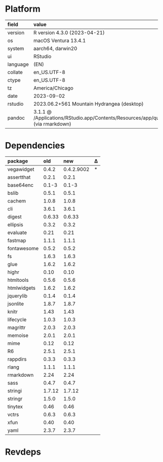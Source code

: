 # Platform

|field    |value                                                                                      |
|:--------|:------------------------------------------------------------------------------------------|
|version  |R version 4.3.0 (2023-04-21)                                                               |
|os       |macOS Ventura 13.4.1                                                                       |
|system   |aarch64, darwin20                                                                          |
|ui       |RStudio                                                                                    |
|language |(EN)                                                                                       |
|collate  |en_US.UTF-8                                                                                |
|ctype    |en_US.UTF-8                                                                                |
|tz       |America/Chicago                                                                            |
|date     |2023-09-02                                                                                 |
|rstudio  |2023.06.2+561 Mountain Hydrangea (desktop)                                                 |
|pandoc   |3.1.1 @ /Applications/RStudio.app/Contents/Resources/app/quarto/bin/tools/ (via rmarkdown) |

# Dependencies

|package     |old    |new        |Δ  |
|:-----------|:------|:----------|:--|
|vegawidget  |0.4.2  |0.4.2.9002 |*  |
|assertthat  |0.2.1  |0.2.1      |   |
|base64enc   |0.1-3  |0.1-3      |   |
|bslib       |0.5.1  |0.5.1      |   |
|cachem      |1.0.8  |1.0.8      |   |
|cli         |3.6.1  |3.6.1      |   |
|digest      |0.6.33 |0.6.33     |   |
|ellipsis    |0.3.2  |0.3.2      |   |
|evaluate    |0.21   |0.21       |   |
|fastmap     |1.1.1  |1.1.1      |   |
|fontawesome |0.5.2  |0.5.2      |   |
|fs          |1.6.3  |1.6.3      |   |
|glue        |1.6.2  |1.6.2      |   |
|highr       |0.10   |0.10       |   |
|htmltools   |0.5.6  |0.5.6      |   |
|htmlwidgets |1.6.2  |1.6.2      |   |
|jquerylib   |0.1.4  |0.1.4      |   |
|jsonlite    |1.8.7  |1.8.7      |   |
|knitr       |1.43   |1.43       |   |
|lifecycle   |1.0.3  |1.0.3      |   |
|magrittr    |2.0.3  |2.0.3      |   |
|memoise     |2.0.1  |2.0.1      |   |
|mime        |0.12   |0.12       |   |
|R6          |2.5.1  |2.5.1      |   |
|rappdirs    |0.3.3  |0.3.3      |   |
|rlang       |1.1.1  |1.1.1      |   |
|rmarkdown   |2.24   |2.24       |   |
|sass        |0.4.7  |0.4.7      |   |
|stringi     |1.7.12 |1.7.12     |   |
|stringr     |1.5.0  |1.5.0      |   |
|tinytex     |0.46   |0.46       |   |
|vctrs       |0.6.3  |0.6.3      |   |
|xfun        |0.40   |0.40       |   |
|yaml        |2.3.7  |2.3.7      |   |

# Revdeps

